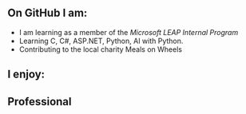 <!--
**Veranith/Veranith** is a ✨ _special_ ✨ repository because its `README.md` (this file) appears on your GitHub profile.

Here are some ideas to get you started:

- 🔭 I’m currently working on ...
- 🌱 I’m currently learning ...
- 👯 I’m looking to collaborate on ...
- 🤔 I’m looking for help with ...
- 💬 Ask me about ...
- 📫 How to reach me: ...
- 😄 Pronouns: ...
- ⚡ Fun fact: ...
-->


## On GitHub I am:
- I am learning as a member of the *Microsoft LEAP Internal Program*
- Learning C, C#, ASP.NET, Python, AI with Python.
- Contributing to the local charity Meals on Wheels 


## I enjoy:


## Professional
